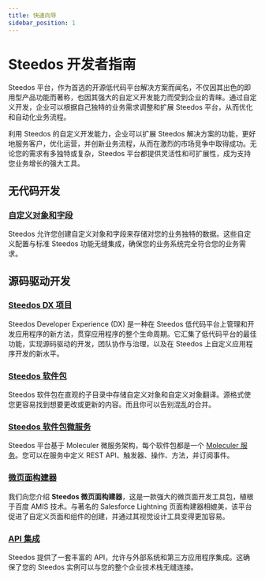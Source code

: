 ```yaml
---
title: 快速向导
sidebar_position: 1
---
```


# Steedos 开发者指南

Steedos 平台，作为首选的开源低代码平台解决方案而闻名，不仅因其出色的即用型产品功能而著称，也因其强大的自定义开发能力而受到企业的青睐。通过自定义开发，企业可以根据自己独特的业务需求调整和扩展 Steedos 平台，从而优化和自动化业务流程。

利用 Steedos 的自定义开发能力，企业可以扩展 Steedos 解决方案的功能，更好地服务客户，优化运营，并创新业务流程，从而在激烈的市场竞争中取得成功。无论您的需求有多独特或复杂，Steedos 平台都提供灵活性和可扩展性，成为支持您业务增长的强大工具。

## 无代码开发

### [自定义对象和字段](/no-code/customize/)

Steedos 允许您创建自定义对象和字段来存储对您的业务独特的数据。这些自定义配置与标准 Steedos 功能无缝集成，确保您的业务系统完全符合您的业务需求。

## 源码驱动开发

### [Steedos DX 项目](/developer/setup/overview)

Steedos Developer Experience (DX) 是一种在 Steedos 低代码平台上管理和开发应用程序的新方法，贯穿应用程序的整个生命周期。它汇集了低代码平台的最佳功能，实现源码驱动的开发，团队协作与治理，以及在 Steedos 上自定义应用程序开发的新水平。

### [Steedos 软件包](/developer/package/overview)

Steedos 软件包在直观的子目录中存储自定义对象和自定义对象翻译。源格式使您更容易找到想要更改或更新的内容。而且你可以告别混乱的合并。

### [Steedos 软件包微服务](/developer/service/overview)

Steedos 平台基于 Moleculer 微服务架构，每个软件包都是一个 [Moleculer 服务](https://moleculer.services/docs/0.14/services)。您可以在服务中定义 REST API、触发器、操作、方法，并订阅事件。

### [微页面构建器](/developer/amis/overview)

我们向您介绍 **Steedos 微页面构建器**，这是一款强大的微页面开发工具包，植根于百度 AMIS 技术。与著名的 Salesforce Lightning 页面构建器相媲美，该平台促进了自定义页面和组件的创建，并通过其视觉设计工具变得更加容易。

### [API 集成](/developer/api/overview)

Steedos 提供了一套丰富的 API，允许与外部系统和第三方应用程序集成。这确保了您的 Steedos 实例可以与您的整个企业技术栈无缝连接。

